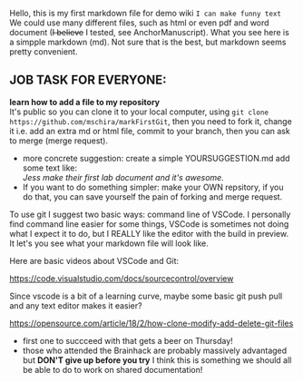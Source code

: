 Hello, this is my first markdown file for demo wiki
`I can make funny text`
We could use many different files, such as html or even pdf and word document (~~I believe~~ I tested, see AnchorManuscript). What you see here is a simpple markdown (md). 
Not sure that is the best, but markdown seems pretty convenient.

## JOB TASK FOR EVERYONE: 
**learn how to add a file to my repository**   
It's public so you can clone it to your local computer, using `git clone https://github.com/mschira/markFirstGit`, then you need to fork it, change it i.e. add an extra md or html file, commit to your branch, then you can ask to merge (merge request).
* more concrete suggestion: create a simple YOURSUGGESTION.md add some text like:  
*Jess make their first lab document and it's awesome.*   
* If you want to do something simpler: make your OWN repsitory, if you do that, you can save yourself the pain of forking and merge request.

To use git I suggest two basic ways: command line of VSCode.
I personally find command line easier for some things, VSCode is sometimes not doing what I expect it to do, but I REALLY like the editor with the build in preview. It let's you see what your markdown file will look like.

Here are basic videos about VSCode and Git:

https://code.visualstudio.com/docs/sourcecontrol/overview

Since vscode is a bit of a learning curve, maybe some basic git push pull and any text editor makes it easier?

https://opensource.com/article/18/2/how-clone-modify-add-delete-git-files

* first one to succceed with that gets a beer on Thursday!   
* those who attended the Brainhack are probably massively advantaged but **DON'T give up before you try** I think this is something we should all be able to do to work on shared documentation!

